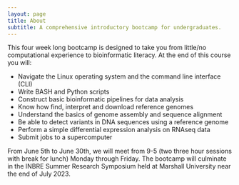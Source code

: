 ```yaml
---
layout: page
title: About
subtitle: A comprehensive introductory bootcamp for undergraduates.
---
```


This four week long bootcamp is designed to take you from little/no computational experience to bioinformatic literacy. At the end of this course you will:

- Navigate the Linux operating system and the command line interface (CLI)
- Write BASH and Python scripts
- Construct basic bioinformatic pipelines for data analysis
- Know how find, interpret and download reference genomes
- Understand the basics of genome assembly and sequence alignment
- Be able to detect variants in DNA sequences using a reference genome
- Perform a simple differential expression analysis on RNAseq data
- Submit jobs to a supercomputer

From June 5th to June 30th, we will meet from 9-5 (two three hour sessions with break for lunch) Monday through Friday. The bootcamp will culminate in the INBRE Summer Research Symposium held at Marshall University near the end of July 2023.
